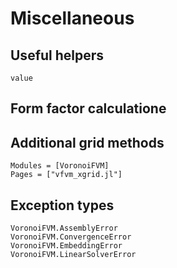 # Miscellaneous


## Useful helpers
```@docs
value
```

## Form factor calculatione


## Additional grid methods
```@autodocs
Modules = [VoronoiFVM]
Pages = ["vfvm_xgrid.jl"]
```

## Exception types
```@docs
VoronoiFVM.AssemblyError
VoronoiFVM.ConvergenceError
VoronoiFVM.EmbeddingError
VoronoiFVM.LinearSolverError
```
